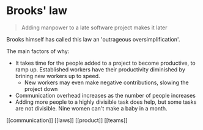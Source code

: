 # Brooks' law

> Adding manpower to a late software project makes it later

Brooks himself has called this law an 'outrageous oversimplification'.

The main factors of why:
- It takes time for the people added to a project to become productive, to ramp up. Established workers have their productivity diminished by brining new workers up to speed.
	- New workers may even make negative contributions, slowing the project down
- Communication overhead increases as the number of people increases
- Adding more people to a highly divisible task does help, but some tasks are not divisible. Nine women can't make a baby in a month.

[[communication]]
[[laws]]
[[product]]
[[teams]]